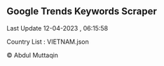 

## Google Trends Keywords Scraper 
 
Last Update 12-04-2023 , 06:15:58

Country List :
VIETNAM.json



© Abdul Muttaqin 
